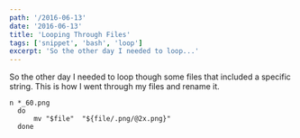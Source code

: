 ```yaml
---
path: '/2016-06-13'
date: '2016-06-13'
title: 'Looping Through Files'
tags: ['snippet', 'bash', 'loop']
excerpt: 'So the other day I needed to loop...'
---
```


So the other day I needed to loop though some files that included a specific string.
This is how I went through my files and rename it.

```bash{numberLines: true}
n *_60.png
  do
      mv "$file"  "${file/.png/@2x.png}"
  done
```

